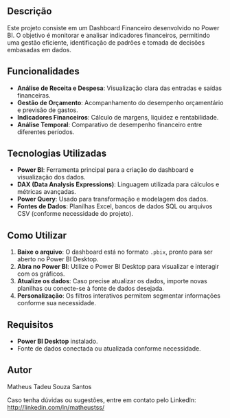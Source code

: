 <!DOCTYPE html>
<html lang="pt-BR">
<body>
    <h2>Descrição</h2>
    <p>Este projeto consiste em um Dashboard Financeiro desenvolvido no Power BI. O objetivo é monitorar e analisar indicadores financeiros, permitindo uma gestão eficiente, identificação de padrões e tomada de decisões embasadas em dados.</p>

  <h2>Funcionalidades</h2>
    <ul>
        <li><strong>Análise de Receita e Despesa</strong>: Visualização clara das entradas e saídas financeiras.</li>
        <li><strong>Gestão de Orçamento</strong>: Acompanhamento do desempenho orçamentário e previsão de gastos.</li>
        <li><strong>Indicadores Financeiros</strong>: Cálculo de margens, liquidez e rentabilidade.</li>
        <li><strong>Análise Temporal</strong>: Comparativo de desempenho financeiro entre diferentes períodos.</li>
    </ul>

  <h2>Tecnologias Utilizadas</h2>
    <ul>
        <li><strong>Power BI</strong>: Ferramenta principal para a criação do dashboard e visualização dos dados.</li>
        <li><strong>DAX (Data Analysis Expressions)</strong>: Linguagem utilizada para cálculos e métricas avançadas.</li>
        <li><strong>Power Query</strong>: Usado para transformação e modelagem dos dados.</li>
        <li><strong>Fontes de Dados</strong>: Planilhas Excel, bancos de dados SQL ou arquivos CSV (conforme necessidade do projeto).</li>
    </ul>

  <h2>Como Utilizar</h2>
    <ol>
        <li><strong>Baixe o arquivo</strong>: O dashboard está no formato <code>.pbix</code>, pronto para ser aberto no Power BI Desktop.</li>
        <li><strong>Abra no Power BI</strong>: Utilize o Power BI Desktop para visualizar e interagir com os gráficos.</li>
        <li><strong>Atualize os dados</strong>: Caso precise atualizar os dados, importe novas planilhas ou conecte-se à fonte de dados desejada.</li>
        <li><strong>Personalização</strong>: Os filtros interativos permitem segmentar informações conforme sua necessidade.</li>
    </ol>

  <h2>Requisitos</h2>
    <ul>
        <li><strong>Power BI Desktop</strong> instalado.</li>
        <li>Fonte de dados conectada ou atualizada conforme necessidade.</li>
    </ul>

  <h2>Autor</h2>
    <p>Matheus Tadeu Souza Santos</p>
    <p>Caso tenha dúvidas ou sugestões, entre em contato pelo LinkedIn: <a href="http://linkedin.com/in/matheustss/" target="_blank">http://linkedin.com/in/matheustss/</a></p>
</body>
</html>
